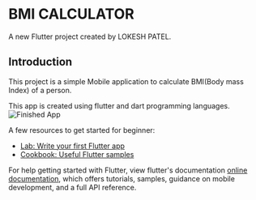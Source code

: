 # BMI CALCULATOR

A new Flutter project created by LOKESH PATEL.

## Introduction

This project is a simple  Mobile application to calculate BMI(Body mass Index) of a person.

This app is created using flutter and dart programming languages.
![Finished App](https://github.com/lokeshpatel082/bmi_calculator/blob/master/images/1.gif)


A few resources to get started for beginner:

- [Lab: Write your first Flutter app](https://flutter.dev/docs/get-started/codelab)
- [Cookbook: Useful Flutter samples](https://flutter.dev/docs/cookbook)

For help getting started with Flutter, view flutter's documentation
[online documentation](https://flutter.dev/docs), which offers tutorials,
samples, guidance on mobile development, and a full API reference.
